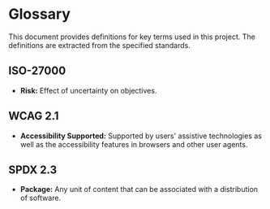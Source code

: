 # Glossary

This document provides definitions for key terms used in this project.
The definitions are extracted from the specified standards.

## ISO-27000

- **Risk:** Effect of uncertainty on objectives.

## WCAG 2.1

- **Accessibility Supported:** Supported by users' assistive technologies as well as the accessibility features in browsers and other user agents.

## SPDX 2.3

- **Package:** Any unit of content that can be associated with a distribution of software.
